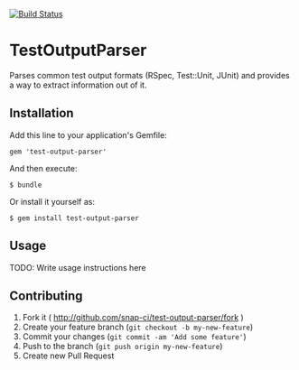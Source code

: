 [![Build Status](https://snap-ci.com/snap-ci/test-output-parser/branch/master/build_image)](https://snap-ci.com/snap-ci/test-output-parser/branch/master)

# TestOutputParser

Parses common test output formats (RSpec, Test::Unit, JUnit) and provides a way to extract information out of it.

## Installation

Add this line to your application's Gemfile:

    gem 'test-output-parser'

And then execute:

    $ bundle

Or install it yourself as:

    $ gem install test-output-parser

## Usage

TODO: Write usage instructions here

## Contributing

1. Fork it ( http://github.com/snap-ci/test-output-parser/fork )
2. Create your feature branch (`git checkout -b my-new-feature`)
3. Commit your changes (`git commit -am 'Add some feature'`)
4. Push to the branch (`git push origin my-new-feature`)
5. Create new Pull Request
